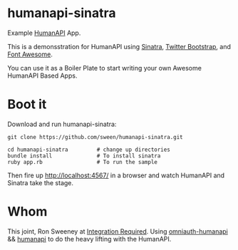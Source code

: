 humanapi-sinatra
================

Example [HumanAPI](http://www.humanapi.co/) App.

This is a demonsstration for HumanAPI using [Sinatra](http://www.sinatrarb.com/), [Twitter Bootstrap](http://twitter.github.com/bootstrap/), and [Font Awesome](http://fortawesome.github.io/Font-Awesome/). 

You can use it as a Boiler Plate to start writing your own Awesome HumanAPI Based Apps.

Boot it
=======

Download and run humanapi-sinatra:

	git clone https://github.com/sween/humanapi-sinatra.git

	cd humanapi-sinatra			# change up directories
    bundle install				# To install sinatra
	ruby app.rb 				# To run the sample
	
Then fire up [http://localhost:4567/](http://localhost:4567/) in a browser and watch HumanAPI and Sinatra take the stage.

Whom
====

This joint, Ron Sweeney at [Integration Required](http://www.integrationrequired.com).
Using [omniauth-humanapi](https://github.com/maccman/omniauth-humanapi) && [humanapi](https://github.com/maccman/humanapi) to do the heavy lifting with the HumanAPI.


